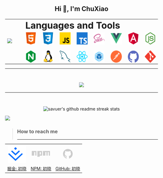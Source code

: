 


## <p align="center" style="">Hi 👋, I'm ChuXiao</p>

<table>
  <tr>
    <td >
      <img
        style="margin-right: 30px"
        src="https://github-readme-stats.vercel.app/api/top-langs/?username=zhChuXiao&hide=html&theme=dark"
      />
    </td>
    <td style="display: flex; flex-direction: column">
    <b style="font-size: 30px">Languages and Tools</b>
    <td style="display: grid; grid-gap: 20px; grid-template-columns: repeat(8, 1fr)">
      <img src="./images/html.svg" width="40" height="40" alt="html" />
      <img src="./images/css.svg" width="40" height="40" alt="css" />
      <img src="./images/javascript.svg" width="40" height="40" alt="javascript" />
      <img src="./images/typescript.svg" width="40" height="40" alt="typescript" />
      <img src="./images/sass.svg" width="40" height="40" alt="sass" />
      <img src="./images/vuejs.svg" width="40" height="40" alt="vue" />
      <img src="./images/angularjs.svg" width="40" height="40" alt="angular" />
      <img src="./images/nodejs.svg" width="40" height="40" alt="node" />
      <img src="./images/nginx.svg" width="40" height="40" alt="nginx" />
      <img src="./images/linux.svg" width="40" height="40" alt="linux" />
      <img src="./images/mysql.svg" width="40" height="40" alt="mysql" />
      <img src="./images/reactjs.svg" width="40" height="40" alt="react" />
      <img src="./images/webpack.svg" width="40" height="40" alt="webpack" />
      <img src="./images/postman.svg" width="40" height="40" alt="postman" />
      <img src="./images/github.svg" width="40" height="40" alt="github" />
      <img src="./images/git.svg" width="40" height="40" alt="git" />
    </td>
    </td>
  </tr>
</table>


---
<br/>
<p align="center">
<img style="width: 500px" src="https://github-readme-stats.vercel.app/api?username=zhChuXiao&theme=dark&show_icons=true" />
</p>

---
<br/>
<p align="center">
<img style="width: 500px" src="https://github-readme-streak-stats.herokuapp.com/?user=zhChuXiao&theme=highcontrast" width="45%" alt="savuer's github readme streak stats"/>
</p>

<img src="https://github-readme-activity-graph.vercel.app/graph?username=zhChuXiao&theme=github-compact" />



> ### How to reach me
>
> ---


<table>
    <tr align="center">
        <td><img src="./images/juejinlogo.svg" width="60" height="60" alt="juejinlogo" /></td>
        <td><svg width="60" height="60"  viewBox="0 0 780 250" aria-hidden="true"><path fill="#cccccc" d="M240,250h100v-50h100V0H240V250z M340,50h50v100h-50V50z M480,0v200h100V50h50v150h50V50h50v150h50V0H480z M0,200h100V50h50v150h50V0H0V200z"></path></svg></td>
        <td><svg height="42" aria-hidden="true" viewBox="0 0 16 16" version="1.1" width="32" data-view-component="true" class="octicon octicon-mark-github v-align-middle color-fg-default">
        <path fill="#cccccc" d="M8 0c4.42 0 8 3.58 8 8a8.013 8.013 0 0 1-5.45 7.59c-.4.08-.55-.17-.55-.38 0-.27.01-1.13.01-2.2 0-.75-.25-1.23-.54-1.48 1.78-.2 3.65-.88 3.65-3.95 0-.88-.31-1.59-.82-2.15.08-.2.36-1.02-.08-2.12 0 0-.67-.22-2.2.82-.64-.18-1.32-.27-2-.27-.68 0-1.36.09-2 .27-1.53-1.03-2.2-.82-2.2-.82-.44 1.1-.16 1.92-.08 2.12-.51.56-.82 1.28-.82 2.15 0 3.06 1.86 3.75 3.64 3.95-.23.2-.44.55-.51 1.07-.46.21-1.61.55-2.33-.66-.15-.24-.6-.83-1.23-.82-.67.01-.27.38.01.53.34.19.73.9.82 1.13.16.45.68 1.31 2.69.94 0 .67.01 1.3.01 1.49 0 .21-.15.45-.55.38A7.995 7.995 0 0 1 0 8c0-4.42 3.58-8 8-8Z"></path>
        </svg></td>
        <!-- <td rowspan="2"><img src="./images/wx.png" width="310" height="120" alt="wechat" /></td> -->
    </tr>
    <tr>
        <td><a href="https://juejin.cn/user/4482042080793048" target="_blank">掘金: 初晓</a></td>
        <td><a href="hhttps://www.npmjs.com/~zcxiao_" target="_blank">NPM: 初晓</a></td>
        <td><a href="https://github.com/zhChuXiao" target="_blank">GitHub: 初晓</a></td>
    </tr>
</table>